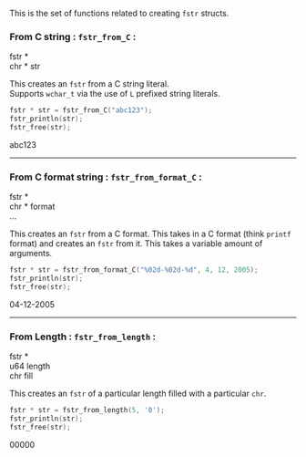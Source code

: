 <link rel="preconnect" href="https://fonts.googleapis.com">
<link rel="preconnect" href="https://fonts.gstatic.com" crossorigin>
<link href="https://fonts.googleapis.com/css2?family=Playfair+Display:ital,wght@0,400..900;1,400..900&display=swap" rel="stylesheet">

This is the set of functions related to creating `fstr` structs.

### From C string : `fstr_from_C` :

<div class="arguments">
  <div class="ret">fstr *</div>
  <div class="arg">chr * str</div>
</div>

This creates an `fstr` from a C string literal. <br/>
Supports `wchar_t` via the use of `L` prefixed string literals.

```C
fstr * str = fstr_from_C("abc123");
fstr_println(str);
fstr_free(str);
```

<output>abc123</output>

---

### From C format string : `fstr_from_format_C` :

<div class="arguments">
  <div class="ret">fstr *</div>
  <div class="arg">chr * format</div>
  <div class="arg">...</div>
</div>

This creates an `fstr` from a C format. This takes in a C format (think `printf` format) and creates an `fstr` from it. This takes a variable amount of arguments.


```C
fstr * str = fstr_from_format_C("%02d-%02d-%d", 4, 12, 2005);
fstr_println(str);
fstr_free(str);
```

<output>04-12-2005</output>

---

### From Length : `fstr_from_length` :

<div class="arguments">
  <div class="ret">fstr *</div>
  <div class="arg">u64 length</div>
  <div class="arg">chr fill </div>
</div>

This creates an `fstr` of a particular length filled with a particular `chr`.

```C
fstr * str = fstr_from_length(5, '0');
fstr_println(str);
fstr_free(str);
```

<output>00000</output>
